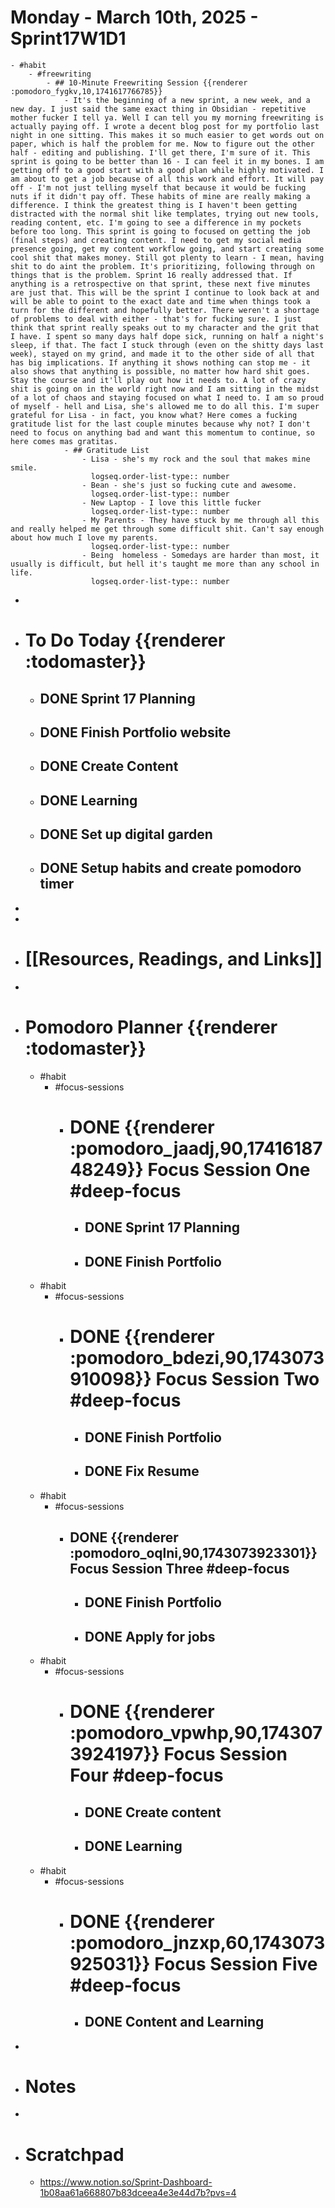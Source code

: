 # Monday - March 10th, 2025 - Sprint17W1D1
	- #habit
		- #freewriting
			- ## 10-Minute Freewriting Session {{renderer :pomodoro_fygkv,10,1741617766785}}
				- It's the beginning of a new sprint, a new week, and a new day. I just said the same exact thing in Obsidian - repetitive mother fucker I tell ya. Well I can tell you my morning freewriting is actually paying off. I wrote a decent blog post for my portfolio last night in one sitting. This makes it so much easier to get words out on paper, which is half the problem for me. Now to figure out the other half - editing and publishing. I'll get there, I'm sure of it. This sprint is going to be better than 16 - I can feel it in my bones. I am getting off to a good start with a good plan while highly motivated. I am about to get a job because of all this work and effort. It will pay off - I'm not just telling myself that because it would be fucking nuts if it didn't pay off. These habits of mine are really making a difference. I think the greatest thing is I haven't been getting distracted with the normal shit like templates, trying out new tools, reading content, etc. I'm going to see a difference in my pockets before too long. This sprint is going to focused on getting the job (final steps) and creating content. I need to get my social media presence going, get my content workflow going, and start creating some cool shit that makes money. Still got plenty to learn - I mean, having shit to do aint the problem. It's prioritizing, following through on things that is the problem. Sprint 16 really addressed that. If anything is a retrospective on that sprint, these next five minutes are just that. This will be the sprint I continue to look back at and will be able to point to the exact date and time when things took a turn for the different and hopefully better. There weren't a shortage of problems to deal with either - that's for fucking sure. I just think that sprint really speaks out to my character and the grit that I have. I spent so many days half dope sick, running on half a night's sleep, if that. The fact I stuck through (even on the shitty days last week), stayed on my grind, and made it to the other side of all that has big implications. If anything it shows nothing can stop me - it also shows that anything is possible, no matter how hard shit goes. Stay the course and it'll play out how it needs to. A lot of crazy shit is going on in the world right now and I am sitting in the midst of a lot of chaos and staying focused on what I need to. I am so proud of myself - hell and Lisa, she's allowed me to do all this. I'm super grateful for Lisa - in fact, you know what? Here comes a fucking gratitude list for the last couple minutes because why not? I don't need to focus on anything bad and want this momentum to continue, so here comes mas gratitas.
				- ## Gratitude List
					- Lisa - she's my rock and the soul that makes mine smile.
					  logseq.order-list-type:: number
					- Bean - she's just so fucking cute and awesome.
					  logseq.order-list-type:: number
					- New Laptop - I love this little fucker
					  logseq.order-list-type:: number
					- My Parents - They have stuck by me through all this and really helped me get through some difficult shit. Can't say enough about how much I love my parents.
					  logseq.order-list-type:: number
					- Being  homeless - Somedays are harder than most, it usually is difficult, but hell it's taught me more than any school in life.
					  logseq.order-list-type:: number
-
- # To Do Today {{renderer :todomaster}}
	- ## DONE Sprint 17 Planning
	- ## DONE Finish Portfolio website
	- ## DONE Create Content
	- ## DONE Learning
	- ## DONE Set up digital garden
	- ## DONE Setup habits and create pomodoro timer
-
-
- # [[Resources, Readings, and Links]]
-
- # Pomodoro Planner {{renderer :todomaster}}
	- #habit
		- #focus-sessions
			- # DONE {{renderer :pomodoro_jaadj,90,1741618748249}} Focus Session One #deep-focus
				- ## DONE Sprint 17 Planning
				- ## DONE Finish Portfolio
	- #habit
		- #focus-sessions
			- # DONE {{renderer :pomodoro_bdezi,90,1743073910098}} Focus Session Two #deep-focus
				- ## DONE Finish Portfolio
				- ## DONE Fix Resume
	- #habit
		- #focus-sessions
			- ## DONE {{renderer :pomodoro_oqlni,90,1743073923301}} Focus Session Three #deep-focus
				- ## DONE Finish Portfolio
				- ## DONE Apply for jobs
	- #habit
		- #focus-sessions
			- # DONE {{renderer :pomodoro_vpwhp,90,1743073924197}} Focus Session Four #deep-focus
				- ## DONE Create content
				- ## DONE Learning
	- #habit
		- #focus-sessions
			- # DONE {{renderer :pomodoro_jnzxp,60,1743073925031}} Focus Session Five #deep-focus
				- ## DONE Content and Learning
-
- # Notes
-
- # Scratchpad
	- https://www.notion.so/Sprint-Dashboard-1b08aa61a668807b83dceea4e3e44d7b?pvs=4